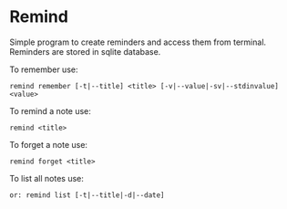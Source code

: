 # Remind

Simple program to create reminders and access them from terminal.
Reminders are stored in sqlite database.

To remember use:
```
remind remember [-t|--title] <title> [-v|--value|-sv|--stdinvalue] <value>
```

To remind a note use:
```
remind <title>
```

To forget a note use:
```
remind forget <title>
```

To list all notes use:
```
or: remind list [-t|--title|-d|--date]
```